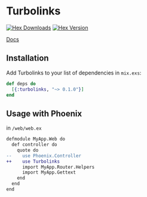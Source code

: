 # Turbolinks

[![Hex Downloads](https://img.shields.io/hexpm/dt/turbolinks.svg)](https://hex.pm/packages/turbolinks)
[![Hex Version](https://img.shields.io/hexpm/v/turbolinks.svg)](https://hex.pm/packages/turbolinks)

[Docs](https://hexdocs.pm/turbolinks)

## Installation
Add Turbolinks to your list of dependencies in `mix.exs`:

```elixir
def deps do
  [{:turbolinks, "~> 0.1.0"}]
end
```

## Usage with Phoenix

in `/web/web.ex`
```diff
defmodule MyApp.Web do
  def controller do
    quote do
--    use Phoenix.Controller
++    use Turbolinks
      import MyApp.Router.Helpers
      import MyApp.Gettext
    end
  end
end
```


